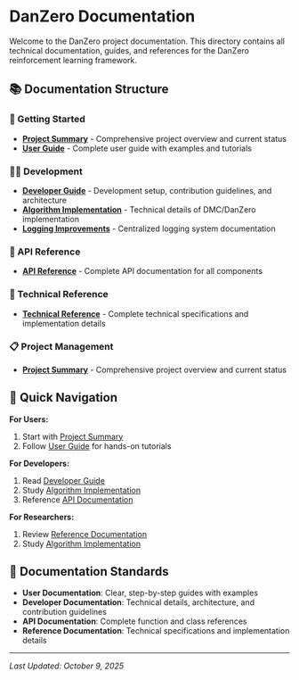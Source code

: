 # DanZero Documentation

Welcome to the DanZero project documentation. This directory contains all technical documentation, guides, and references for the DanZero reinforcement learning framework.

## 📚 Documentation Structure

### 🚀 Getting Started
- **[Project Summary](PROJECT_SUMMARY.md)** - Comprehensive project overview and current status
- **[User Guide](user/USER_GUIDE.md)** - Complete user guide with examples and tutorials

### 👨‍💻 Development
- **[Developer Guide](developer/DEVELOPER_GUIDE.md)** - Development setup, contribution guidelines, and architecture
- **[Algorithm Implementation](ALGORITHM_IMPLEMENTATION.md)** - Technical details of DMC/DanZero implementation
- **[Logging Improvements](LOGGING_IMPROVEMENTS.md)** - Centralized logging system documentation

### 🔧 API Reference
- **[API Reference](api/API_REFERENCE.md)** - Complete API documentation for all components

### 📖 Technical Reference
- **[Technical Reference](reference/TECHNICAL_REFERENCE.md)** - Complete technical specifications and implementation details

### 📋 Project Management
- **[Project Summary](PROJECT_SUMMARY.md)** - Comprehensive project overview and current status

## 🎯 Quick Navigation

**For Users:**
1. Start with [Project Summary](PROJECT_SUMMARY.md)
2. Follow [User Guide](user/USER_GUIDE.md) for hands-on tutorials

**For Developers:**
1. Read [Developer Guide](developer/DEVELOPER_GUIDE.md)
2. Study [Algorithm Implementation](ALGORITHM_IMPLEMENTATION.md)
3. Reference [API Documentation](api/API_REFERENCE.md)

**For Researchers:**
1. Review [Reference Documentation](reference/)
2. Study [Algorithm Implementation](ALGORITHM_IMPLEMENTATION.md)

## 📝 Documentation Standards

- **User Documentation**: Clear, step-by-step guides with examples
- **Developer Documentation**: Technical details, architecture, and contribution guidelines
- **API Documentation**: Complete function and class references
- **Reference Documentation**: Technical specifications and implementation details

---
*Last Updated: October 9, 2025*